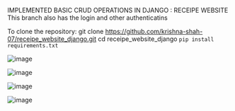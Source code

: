 IMPLEMENTED BASIC CRUD OPERATIONS IN DJANGO : RECEIPE WEBSITE
This branch also has the login and other authenticatins

To clone the repository:
git clone https://github.com/krishna-shah-07/receipe_website_django.git
cd receipe_website_django
`pip install requirements.txt`

![image](https://github.com/user-attachments/assets/8e77faba-209e-43a0-9ad2-ef4e6dd3e157)

![image](https://github.com/user-attachments/assets/5ae0c0cb-8328-4105-9d91-354429fad8e6)

![image](https://github.com/user-attachments/assets/de213e1d-8ab0-49ab-b978-10fba84d72f6)

![image](https://github.com/user-attachments/assets/64745863-54d5-47ff-a6d3-0ab378101f99)
